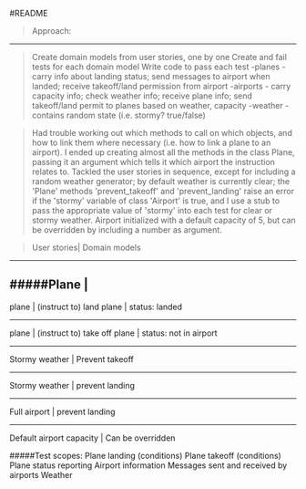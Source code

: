 #README

> Approach:
----------------------
>Create domain models from user stories, one by one
Create and fail tests for each domain model
Write code to pass each test
-planes - carry info about landing status; send messages to airport when landed; receive takeoff/land permission from airport
-airports - carry capacity info; check weather info; receive plane info; send takeoff/land permit to planes based on weather, capacity
-weather - contains random state (i.e. stormy? true/false)

>Had trouble working out which methods to call on which objects, and how to link them where necessary (i.e. how to link a plane to an airport).
I ended up creating almost all the methods in the class Plane, passing it an argument which tells it which airport the instruction relates to.
Tackled the user stories in sequence, except for including a random weather generator; by default weather is currently clear;
the 'Plane' methods 'prevent_takeoff' and 'prevent_landing' raise an error if the 'stormy' variable of class 'Airport' is true,
and I use a stub to pass the appropriate value of 'stormy' into each test for clear or stormy weather.
Airport initialized with a default capacity of 5, but can be overridden by including a number as argument.


> User stories| Domain models
----------------------

#####Plane |
----------------------
plane  | (instruct to) land
plane  | status: landed

----------------------
plane  | (instruct to) take off
plane  | status: not in airport

----------------------
Stormy weather | Prevent takeoff

----------------------
Stormy weather | prevent landing

----------------------
Full airport | prevent landing

----------------------
Default airport capacity | Can be overridden

#####Test scopes:
Plane landing (conditions)
Plane takeoff (conditions)
Plane status reporting
Airport information
Messages sent and received by airports
Weather
